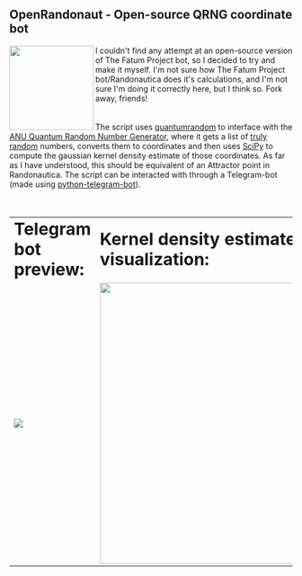 ## OpenRandonaut - Open-source QRNG coordinate bot
<img align="left" src="https://i.imgur.com/KFueJRM.png" width="150">

I couldn't find any attempt at an open-source version of The Fatum Project bot, so I decided to try and make it myself.
I'm not sure how The Fatum Project bot/Randonautica does it's calculations, and I'm not sure I'm doing it correctly here, but I think so.
Fork away, friends!<br><br><br> The script uses [quantumrandom](https://github.com/lmacken/quantumrandom) to interface with the [ANU Quantum Random Number Generator](https://qrng.anu.edu.au/), where it gets a list of [truly random](https://en.wikipedia.org/wiki/Hardware_random_number_generator#Quantum_random_properties) numbers, converts them to coordinates and then uses [SciPy](https://github.com/scipy/scipy) to compute the gaussian kernel density estimate of those coordinates. As far as I have understood, this should be equivalent of an Attractor point in Randonautica. The script can be interacted with through a Telegram-bot (made using [python-telegram-bot](https://github.com/python-telegram-bot/python-telegram-bot)). 
<br><br><br>

<table border="0">
 <tr>
    <td><b style="font-size:30px">Telegram bot preview:</b></td>
    <td><b style="font-size:30px">Kernel density estimate visualization:</b></td>
 </tr>
 <tr>
    <td><img src="https://media4.giphy.com/media/JkrKss7cEpusD0yLzJ/giphy.gif"><br></td>
    <td><img src="https://i.imgur.com/BxxxddF.png" width="500"></td>
 </tr>
</table>
